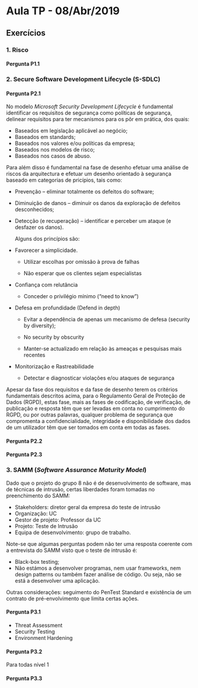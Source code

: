 # Aula TP - 08/Abr/2019
## Exercícios

### 1. Risco
#### Pergunta P1.1

### 2. Secure Software Development Lifecycle (S-SDLC)
#### Pergunta P2.1

No modelo _Microsoft Security Development Lifecycle_ é fundamental identificar os requisitos de segurança como políticas de segurança, delinear requisitos para ter mecanismos para os pôr em prática, dos quais:

* Baseados em legislação aplicável ao negócio;
* Baseados em standards;
* Baseados nos valores e/ou políticas da empresa;
* Baseados nos modelos de risco;
* Baseados nos casos de abuso.

Para além disso é fundamental na fase de desenho efetuar uma análise de riscos da arquitectura e efetuar um desenho orientado à segurança baseado em categorias de pricípios, tais como:

* Prevenção – eliminar totalmente os defeitos do software;

* Diminuição de danos – diminuir os danos da exploração de defeitos desconhecidos;

* Detecção (e recuperação) – identificar e perceber um ataque (e desfazer os danos). 

  

  Alguns dos princípios são:

* Favorecer a simplicidade.

  * Utilizar escolhas por omissão à prova de falhas

  * Não esperar que os clientes sejam especialistas

* Confiança com relutância

  - Conceder o privilégio mínimo (“need to know”)

* Defesa em profundidade (Defend in depth)

  - Evitar a dependência de apenas um mecanismo de defesa (security by diversity);

  - No security by obscurity

  - Manter-se actualizado em relação às ameaças e pesquisas mais recentes

* Monitorização e Rastreabilidade

  - Detectar e diagnosticar violações e/ou ataques de segurança

Apesar da fase dos requisitos e da fase de desenho terem os critérios fundamentais descritos acima, para o Regulamento Geral de Proteção de Dados (RGPD), estas fase, mais as fases de codificação,  de verificação, de publicação
e resposta têm que ser levadas em conta no cumprimento do RGPD, ou por outras palavras, qualquer problema de segurança que compromenta a confidencialidade, integridade  e disponibilidade dos dados de um utilizador têm que ser tomados em conta em todas as fases.

#### Pergunta P2.2

#### Pergunta P2.3

### 3. SAMM (_Software Assurance Maturity Model_)



Dado que o projeto do grupo 8 não é de desenvolvimento de software, mas de técnicas de intrusão, certas liberdades foram tomadas no preenchimento do SAMM:

- Stakeholders: diretor geral da empresa do teste de intrusão
- Organização: UC
- Gestor de projeto: Professor da UC
- Projeto: Teste de Intrusão
- Equipa de desenvolvimento: grupo de trabalho.

Note-se que algumas perguntas podem não ter uma resposta coerente com a entrevista do SAMM visto que o teste de intrusão é:

- Black-box testing;
- Não estámos a desenvolver programas, nem usar frameworks, nem design patterns ou também fazer análise de código. Ou seja, não se está a desenvolver uma aplicação.

Outras considerações: seguimento do PenTest Standard e existência de um contrato de pré-envolvimento  que limita certas ações.

#### Pergunta P3.1

- Threat Assessment
- Security Testing
- Environment Hardening

#### Pergunta P3.2

Para todas nível 1

#### Pergunta P3.3

